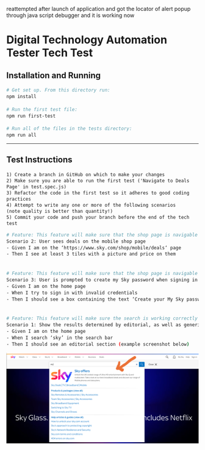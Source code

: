 reattempted after launch of application and  got the locator of alert popup through java script debugger and it is working now


# Digital Technology Automation Tester Tech Test

## Installation and Running

```sh
# Get set up. From this directory run:
npm install

# Run the first test file:
npm run first-test

# Run all of the files in the tests directory:
npm run all

```


----

## Test Instructions
    1) Create a branch in GitHub on which to make your changes
    2) Make sure you are able to run the first test ('Navigate to Deals Page' in test.spec.js)
    3) Refactor the code in the first test so it adheres to good coding practices 
    4) Attempt to write any one or more of the following scenarios
    (note quality is better than quantity!)
    5) Commit your code and push your branch before the end of the tech test



```sh
# Feature: This feature will make sure that the shop page is navigable and usable
Scenario 2: User sees deals on the mobile shop page 
- Given I am on the ‘https://www.sky.com/shop/mobile/deals‘ page  
- Then I see at least 3 tiles with a picture and price on them


# Feature: This feature will make sure that the shop page is navigable and usable
Scenario 3: User is prompted to create my Sky password when signing in with invalid credentials
- Given I am on the home page 
- When I try to sign in with invalid credentials  
- Then I should see a box containing the text ‘Create your My Sky password’ 


# Feature: This feature will make sure the search is working correctly
Scenario 1: Show the results determined by editorial, as well as generic searches. 
- Given I am on the home page 
- When I search ‘sky’ in the search bar 
- Then I should see an editorial section (example screenshot below)
```
![image info](./editorial-section.png)




